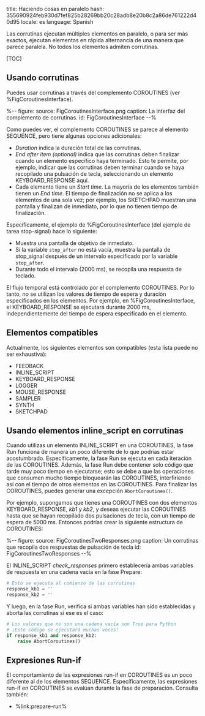 title: Haciendo cosas en paralelo
hash: 355690924feb930d7fef825b28269bb20c28adb8e20b8c2a86de761222d40d95
locale: es
language: Spanish

Las corrutinas ejecutan múltiples elementos en paralelo, o para ser más exactos, ejecutan elementos en rápida alternancia de una manera que parece paralela. No todos los elementos admiten corrutinas.

[TOC]

## Usando corrutinas

Puedes usar corrutinas a través del complemento COROUTINES (ver %FigCoroutinesInterface).

%--
figure:
 source: FigCoroutinesInterface.png
 caption: La interfaz del complemento de corrutinas.
 id: FigCoroutinesInterface
--%

Como puedes ver, el complemento COROUTINES se parece al elemento SEQUENCE, pero tiene algunas opciones adicionales:

- *Duration* indica la duración total de las corrutinas.
- *End after item (optional)* indica que las corrutinas deben finalizar cuando un elemento específico haya terminado. Esto te permite, por ejemplo, indicar que las corrutinas deben terminar cuando se haya recopilado una pulsación de tecla, seleccionando un elemento KEYBOARD_RESPONSE aquí.
- Cada elemento tiene un *Start time*. La mayoría de los elementos también tienen un *End time*. El tiempo de finalización no se aplica a los elementos de una sola vez; por ejemplo, los SKETCHPAD muestran una pantalla y finalizan de inmediato, por lo que no tienen tiempo de finalización.

Específicamente, el ejemplo de %FigCoroutinesInterface (del ejemplo de tarea stop-signal) hace lo siguiente:

- Muestra una pantalla de objetivo de inmediato.
- Si la variable `stop_after` no está vacía, muestra la pantalla de stop_signal después de un intervalo especificado por la variable `stop_after`.
- Durante todo el intervalo (2000 ms), se recopila una respuesta de teclado.

El flujo temporal está controlado por el complemento COROUTINES. Por lo tanto, no se utilizan los valores de tiempo de espera y duración especificados en los elementos. Por ejemplo, en %FigCoroutinesInterface, el KEYBOARD_RESPONSE se ejecutará durante 2000 ms, independientemente del tiempo de espera especificado en el elemento.

## Elementos compatibles

Actualmente, los siguientes elementos son compatibles (esta lista puede no ser exhaustiva):

- FEEDBACK
- INLINE_SCRIPT
- KEYBOARD_RESPONSE
- LOGGER
- MOUSE_RESPONSE
- SAMPLER
- SYNTH
- SKETCHPAD

## Usando elementos inline_script en corrutinas

Cuando utilizas un elemento INLINE_SCRIPT en una COROUTINES, la fase Run funciona de manera un poco diferente de lo que podrías estar acostumbrado. Específicamente, la fase Run se ejecuta en cada iteración de las COROUTINES. Además, la fase Run debe contener solo código que tarde muy poco tiempo en ejecutarse; esto se debe a que las operaciones que consumen mucho tiempo bloquearán las COROUTINES, interfiriendo así con el tiempo de otros elementos en las COROUTINES. Para finalizar las COROUTINES, puedes generar una excepción `AbortCoroutines()`.

Por ejemplo, supongamos que tienes una COROUTINES con dos elementos KEYBOARD_RESPONSE, *kb1* y *kb2*, y deseas ejecutar las COROUTINES hasta que se hayan recopilado dos pulsaciones de tecla, con un tiempo de espera de 5000 ms. Entonces podrías crear la siguiente estructura de COROUTINES:

%--
figure:
 source: FigCoroutinesTwoResponses.png
 caption: Un corrutinas que recopila dos respuestas de pulsación de tecla
 id: FigCoroutinesTwoResponses
--%

El INLINE_SCRIPT *check_responses* primero establecería ambas variables de respuesta en una cadena vacía en la fase Prepare:

```python
# Esto se ejecuta al comienzo de las corrutinas
response_kb1 = ''
response_kb2 = ''
```

Y luego, en la fase Run, verifica si ambas variables han sido establecidas y aborta las corrutinas si ese es el caso:

```python
# Los valores que no son una cadena vacía son True para Python
# ¡Este código se ejecutará muchas veces!
if response_kb1 and response_kb2:
    raise AbortCoroutines()
```

## Expresiones Run-if

El comportamiento de las expresiones run-if en COROUTINES es un poco diferente al de los elementos SEQUENCE. Específicamente, las expresiones run-if en COROUTINES se evalúan durante la fase de preparación. Consulta también:

- %link:prepare-run%